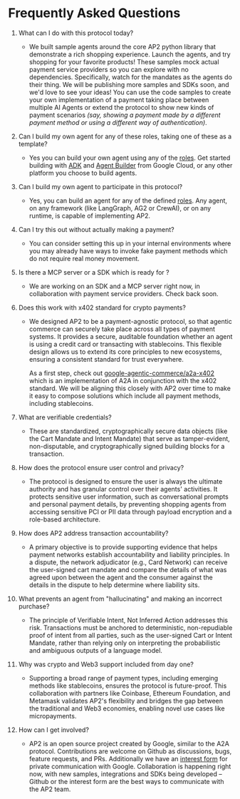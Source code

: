 # Frequently Asked Questions

1. What can I do with this protocol today?

    - We built sample agents around the core AP2 python library that demonstrate
      a rich shopping experience. Launch the agents, and try shopping for your
      favorite products\! These samples mock actual payment service providers so
      you can explore with no dependencies. Specifically, watch for the mandates
      as the agents do their thing. We will be publishing more samples and SDKs
      soon, and we'd love to see your ideas\! You can use the code samples to
      create your own implementation of a payment taking place between multiple
      AI Agents or extend the protocol to show new kinds of payment scenarios
      _(say, showing a payment made by a different payment method or using a
      different way of authentication)_.

1. Can I build my own agent for any of these roles, taking one of these as a
   template?

    - Yes you can build your own agent using any of the
      [roles](topics/core-concepts.md). Get started building with
      [ADK](https://google.github.io/adk-docs/) and
      [Agent Builder](https://cloud.google.com/products/agent-builder) from
      Google Cloud, or any other platform you choose to build agents.

1. Can I build my own agent to participate in this protocol?

    - Yes, you can build an agent for any of the defined
      [roles](topics/core-concepts.md). Any agent, on any framework (like
      LangGraph, AG2 or CrewAI), or on any runtime, is capable of implementing
      AP2.

1. Can I try this out without actually making a payment?

    - You can consider setting this up in your internal environments where you
      may already have ways to invoke fake payment methods which do not require
      real money movement.

1. Is there a MCP server or a SDK which is ready for <my framework of choice>?

    - We are working on an SDK and a MCP server right now, in collaboration with
      payment service providers. Check back soon.

1. Does this work with x402 standard for crypto payments?

    - We designed AP2 to be a payment-agnostic protocol, so that agentic
      commerce can securely take place across all types of payment systems. It
      provides a secure, auditable foundation whether an agent is using a credit
      card or transacting with stablecoins. This flexible design allows us to
      extend its core principles to new ecosystems, ensuring a consistent
      standard for trust everywhere.

        As a first step, check out
        [google-agentic-commerce/a2a-x402](https://github.com/google-agentic-commerce/a2a-x402/)
        which is an implementation of A2A in conjunction with the x402 standard.
        We will be aligning this closely with AP2 over time to make it easy to
        compose solutions which include all payment methods, including
        stablecoins.

1. What are verifiable credentials?

    - These are standardized, cryptographically secure data objects (like the
      Cart Mandate and Intent Mandate) that serve as tamper-evident,
      non-disputable, and cryptographically signed building blocks for a
      transaction.

1. How does the protocol ensure user control and privacy?

    - The protocol is designed to ensure the user is always the ultimate
      authority and has granular control over their agents' activities. It
      protects sensitive user information, such as conversational prompts and
      personal payment details, by preventing shopping agents from accessing
      sensitive PCI or PII data through payload encryption and a role-based
      architecture.

1. How does AP2 address transaction accountability?

    - A primary objective is to provide supporting evidence that helps payment
      networks establish accountability and liability principles. In a dispute,
      the network adjudicator (e.g., Card Network) can receive the user-signed
      cart mandate and compare the details of what was agreed upon between the
      agent and the consumer against the details in the dispute to help
      determine where liability sits.

1. What prevents an agent from "hallucinating" and making an incorrect purchase?

    - The principle of Verifiable Intent, Not Inferred Action addresses this
      risk. Transactions must be anchored to deterministic, non-repudiable proof
      of intent from all parties, such as the user-signed Cart or Intent
      Mandate, rather than relying only on interpreting the probabilistic and
      ambiguous outputs of a language model.

1. Why was crypto and Web3 support included from day one?

    - Supporting a broad range of payment types, including emerging methods like
      stablecoins, ensures the protocol is future-proof. This collaboration with
      partners like Coinbase, Ethereum Foundation, and Metamask validates AP2's
      flexibility and bridges the gap between the traditional and Web3
      economies, enabling novel use cases like micropayments.

1. How can I get involved?

    - AP2 is an open source project created by Google, similar to the A2A
      protocol. Contributions are welcome on Github as discussions, bugs,
      feature requests, and PRs. Additionally we have an
      [interest form](https://forms.gle/uNc1e7hVhirmqcMs5) for private
      communication with Google. Collaboration is happening right now, with new
      samples, integrations and SDKs being developed – Github or the interest
      form are the best ways to communicate with the AP2 team.

